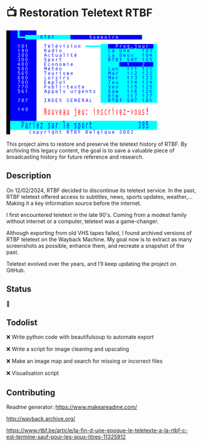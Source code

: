 # 📺 Restoration Teletext RTBF
![Alt text](https://github.com/pocketvince/Restoration-Teletext-RTBF/blob/main/picture.gif?raw=true "todo")

This project aims to restore and preserve the teletext history of RTBF.
By archiving this legacy content, the goal is to save a valuable piece of broadcasting history for future reference and research.

## Description
On 12/02/2024, RTBF decided to discontinue its teletext service.
In the past, RTBF teletext offered access to subtitles, news, sports updates, weather,... Making it a key information source before the internet.

I first encountered teletext in the late 90's.
Coming from a modest family without internet or a computer, teletext was a game-changer.

Although exporting from old VHS tapes failed, I found archived versions of RTBF teletext on the Wayback Machine.
My goal now is to extract as many screenshots as possible, enhance them, and recreate a snapshot of the past.

Teletext evolved over the years, and I’ll keep updating the project on GitHub.

## Status

🧠

## Todolist
❌ Write python code with beautifulsoup to automate export

❌ Write a script for image cleaning and upscaling

❌ Make an image map and search for missing or incorrect files

❌ Visualisation script

## Contributing

Readme generator: https://www.makeareadme.com/

http://wayback.archive.org/

https://www.rtbf.be/article/la-fin-d-une-epoque-le-teletexte-a-la-rtbf-c-est-termine-sauf-pour-les-sous-titres-11325912
